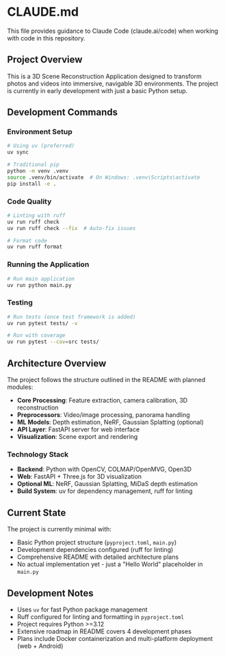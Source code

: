 # CLAUDE.md

This file provides guidance to Claude Code (claude.ai/code) when working with code in this repository.

## Project Overview

This is a 3D Scene Reconstruction Application designed to transform photos and videos into immersive, navigable 3D environments. The project is currently in early development with just a basic Python setup.

## Development Commands

### Environment Setup
```bash
# Using uv (preferred)
uv sync

# Traditional pip
python -m venv .venv
source .venv/bin/activate  # On Windows: .venv\Scripts\activate
pip install -e .
```

### Code Quality
```bash
# Linting with ruff
uv run ruff check
uv run ruff check --fix  # Auto-fix issues

# Format code
uv run ruff format
```

### Running the Application
```bash
# Run main application
uv run python main.py
```

### Testing
```bash
# Run tests (once test framework is added)
uv run pytest tests/ -v

# Run with coverage
uv run pytest --cov=src tests/
```

## Architecture Overview

The project follows the structure outlined in the README with planned modules:

- **Core Processing**: Feature extraction, camera calibration, 3D reconstruction
- **Preprocessors**: Video/image processing, panorama handling  
- **ML Models**: Depth estimation, NeRF, Gaussian Splatting (optional)
- **API Layer**: FastAPI server for web interface
- **Visualization**: Scene export and rendering

### Technology Stack
- **Backend**: Python with OpenCV, COLMAP/OpenMVG, Open3D
- **Web**: FastAPI + Three.js for 3D visualization
- **Optional ML**: NeRF, Gaussian Splatting, MiDaS depth estimation
- **Build System**: uv for dependency management, ruff for linting

## Current State

The project is currently minimal with:
- Basic Python project structure (`pyproject.toml`, `main.py`)
- Development dependencies configured (ruff for linting)
- Comprehensive README with detailed architecture plans
- No actual implementation yet - just a "Hello World" placeholder in `main.py`

## Development Notes

- Uses `uv` for fast Python package management
- Ruff configured for linting and formatting in `pyproject.toml`
- Project requires Python >=3.12
- Extensive roadmap in README covers 4 development phases
- Plans include Docker containerization and multi-platform deployment (web + Android)